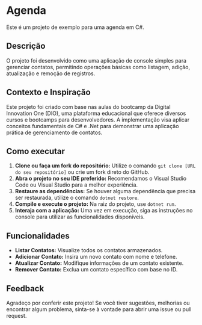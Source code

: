 # Agenda

Este é um projeto de exemplo para uma agenda em C#.

## Descrição

O projeto foi desenvolvido como uma aplicação de console simples para gerenciar contatos, permitindo operações básicas como listagem, adição, atualização e remoção de registros.

## Contexto e Inspiração

Este projeto foi criado com base nas aulas do bootcamp da Digital Innovation One (DIO), uma plataforma educacional que oferece diversos cursos e bootcamps para desenvolvedores. A implementação visa aplicar conceitos fundamentais de C# e .Net para demonstrar uma aplicação prática de gerenciamento de contatos.

## Como executar

1. **Clone ou faça um fork do repositório:** Utilize o comando `git clone [URL do seu repositório]` ou crie um fork direto do GitHub.
2. **Abra o projeto no seu IDE preferido:** Recomendamos o Visual Studio Code ou Visual Studio para a melhor experiência.
3. **Restaure as dependências:** Se houver alguma dependência que precisa ser restaurada, utilize o comando `dotnet restore`.
4. **Compile e execute o projeto:** Na raiz do projeto, use `dotnet run`.
5. **Interaja com a aplicação:** Uma vez em execução, siga as instruções no console para utilizar as funcionalidades disponíveis.

## Funcionalidades

- **Listar Contatos:** Visualize todos os contatos armazenados.
- **Adicionar Contato:** Insira um novo contato com nome e telefone.
- **Atualizar Contato:** Modifique informações de um contato existente.
- **Remover Contato:** Exclua um contato específico com base no ID.

## Feedback

Agradeço por conferir este projeto! Se você tiver sugestões, melhorias ou encontrar algum problema, sinta-se à vontade para abrir uma issue ou pull request.